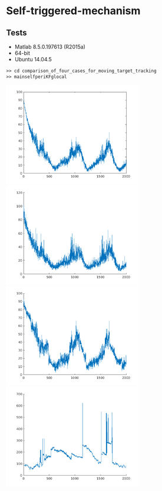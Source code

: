 # Self-triggered-mechanism

## Tests
* Matlab 8.5.0.197613 (R2015a)
* 64-bit
* Ubuntu 14.04.5

```
>> cd comparison_of_four_cases_for_moving_target_tracking
>> mainselfperiKFglocal
```
<img src="https://raw.githubusercontent.com/ICRA2017/Self-triggered-mechanism/reproducible/comparison_of_four_cases_for_moving_target_tracking/figure_1.png" width=360><img src="https://raw.githubusercontent.com/ICRA2017/Self-triggered-mechanism/reproducible/comparison_of_four_cases_for_moving_target_tracking/figure_2.png" width=360>
<img src="https://raw.githubusercontent.com/ICRA2017/Self-triggered-mechanism/reproducible/comparison_of_four_cases_for_moving_target_tracking/figure_3.png" width=360><img src="https://raw.githubusercontent.com/ICRA2017/Self-triggered-mechanism/reproducible/comparison_of_four_cases_for_moving_target_tracking/figure_4.png" width=360>
